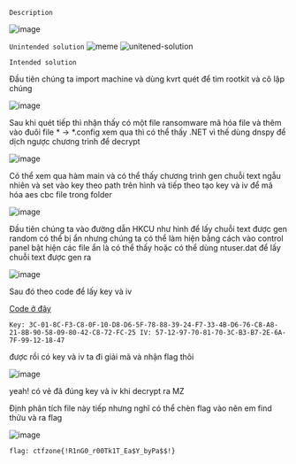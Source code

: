 `Description`

![image](https://github.com/hoanga2dtk68/CTFzone_quals_2023/assets/110059218/e040057a-705c-46b8-a3d7-7a2ad75db5c0)

`Unintended solution`
![meme](https://github.com/hoanga2dtk68/CTFzone_quals_2023/assets/110059218/6fcd614e-d8ae-4f63-835f-e8a62fcd9ad0)
![unitened-solution](https://github.com/hoanga2dtk68/CTFzone_quals_2023/assets/110059218/f06532a4-4d43-4465-b2a3-23d429874f95)

`Intended solution`

Đầu tiên chúng ta import machine và dùng kvrt quét để tìm rootkit và cô lập chúng

![image](https://github.com/hoanga2dtk68/CTFzone_quals_2023/assets/110059218/0ac95fd4-4576-4dbb-87ca-8f95e08a3f88)


Sau khi quét tiếp thì nhận thấy có một file ransomware mã hóa file và thêm vào đuôi file * -> *.config xem qua thì có thể thấy .NET vì thế dùng dnspy để dịch ngược chương trình để decrypt

![image](https://github.com/hoanga2dtk68/CTFzone_quals_2023/assets/110059218/f624d5b2-10df-456b-9f1b-d700ba35ccf5)

Có thể xem qua hàm main và có thể thấy chương trình gen chuỗi text ngẫu nhiên và set vào key theo path trên hình và tiếp theo tạo key và iv để mã hóa aes cbc file trong folder

![image](https://github.com/hoanga2dtk68/CTFzone_quals_2023/assets/110059218/b3d2c58f-19ba-4d3e-ad7b-a559704845cb)

Đầu tiên chúng ta vào đường dẫn HKCU như hình để lấy chuỗi text được gen random có thể bị ẩn nhưng chúng ta có thể làm hiện bằng cách vào control panel bật hiện các file ẩn là có thể thấy hoặc có thể dùng ntuser.dat để lấy chuỗi text được gen ra

![image](https://github.com/hoanga2dtk68/CTFzone_quals_2023/assets/110059218/236a6061-3aa5-45e6-9d58-58f56eda30e5)

Sau đó theo code để lấy key và iv 

[Code ở đây](https://ideone.com/aJtGVC)

`Key: 3C-01-8C-F3-C8-0F-10-D8-D6-5F-78-88-39-24-F7-33-4B-D6-76-C8-A8-21-8B-90-58-09-80-42-C8-72-FC-25
 IV: 57-12-97-70-81-70-3C-B3-B7-2E-6A-7F-99-12-18-47`

được rồi có key và iv ta đi giải mã và nhận flag thôi

![image](https://github.com/hoanga2dtk68/CTFzone_quals_2023/assets/110059218/9312dbde-42e8-4bd5-b9f8-883b3178ffcd)

yeah! có vẻ đã đúng key và iv khi decrypt ra MZ 

Định phân tích file này tiếp nhưng nghĩ có thể chèn flag vào nên em find thửu và ra flag

![image](https://github.com/hoanga2dtk68/CTFzone_quals_2023/assets/110059218/8fd9155a-5409-4d78-ae31-4a91d542b41e)

`flag: ctfzone{!R1nG0_r00Tk1T_Ea$Y_byPa$$!}`
